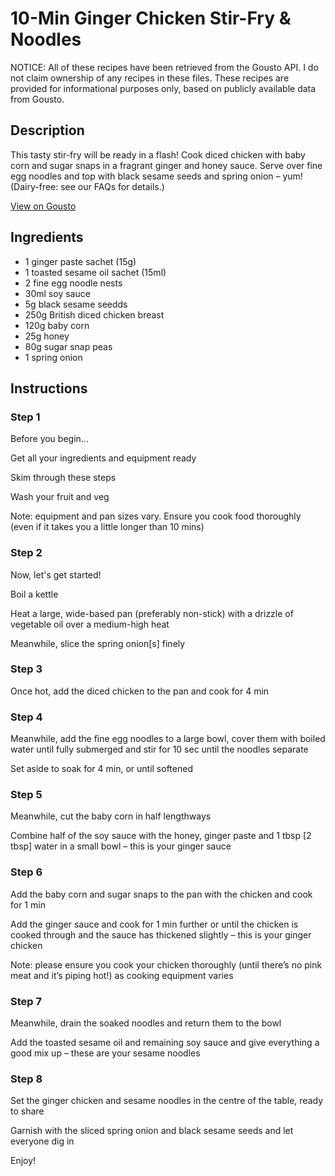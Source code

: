 # 10-Min Ginger Chicken Stir-Fry & Noodles

NOTICE: All of these recipes have been retrieved from the Gousto API. I do not claim ownership of any recipes in these files. These recipes are provided for informational purposes only, based on publicly available data from Gousto.

## Description

This tasty stir-fry will be ready in a flash! Cook diced chicken with baby corn and sugar snaps in a fragrant ginger and honey sauce. Serve over fine egg noodles and top with black sesame seeds and spring onion – yum! (Dairy-free: see our FAQs for details.)

[View on Gousto](https://www.gousto.co.uk/recipes/cookbook/10-min-ginger-chicken-stir-fry-noodles)

## Ingredients

- 1 ginger paste sachet (15g)
- 1 toasted sesame oil sachet (15ml)
- 2 fine egg noodle nests
- 30ml soy sauce
- 5g black sesame seedds
- 250g British diced chicken breast
- 120g baby corn
- 25g honey
- 80g sugar snap peas
- 1 spring onion

## Instructions


### Step 1

Before you begin...


Get all your ingredients and equipment ready


Skim through these steps


Wash your fruit and veg


Note: equipment and pan sizes vary. Ensure you cook food thoroughly (even if it takes you a little longer than 10 mins)


### Step 2

Now, let's get started!


Boil a kettle


Heat a large, wide-based pan (preferably non-stick) with a drizzle of vegetable oil over a medium-high heat


Meanwhile, slice the spring onion<span class="text-danger">[s]</span> finely


### Step 3

Once hot, add the diced chicken to the pan and cook for 4 min


### Step 4

Meanwhile, add the fine egg noodles to a large bowl, cover them with boiled water until fully submerged and stir for 10 sec until the noodles separate


Set aside to soak for 4 min, or until softened


### Step 5

Meanwhile, cut the baby corn in half lengthways


Combine<span class="text-highlight"> half of the soy sauce with</span> the honey, ginger paste and 1 tbsp<span class="text-danger"> [2 tbsp]</span> water in a small bowl <span class="text-highlight">–</span> this is your ginger sauce


### Step 6

Add the baby corn and sugar snaps to the pan with the chicken and cook for 1 min


Add the ginger sauce and cook for 1 min further or until the chicken is cooked through and the sauce has thickened slightly<span class="text-highlight"> – this is your ginger chicken </span>


Note: please ensure you cook your chicken thoroughly (until there’s no pink meat and it’s piping hot!) as cooking equipment varies


### Step 7

Meanwhile, drain the soaked noodles and return them to the bowl


Add the toasted sesame oil and remaining soy sauce and give everything a good mix up <span class="text-highlight">–</span> these are your sesame noodles

### Step 8

Set the ginger chicken and sesame noodles in the centre of the table, ready to share


Garnish with the sliced spring onion and black sesame seeds and let everyone dig in


Enjoy!

